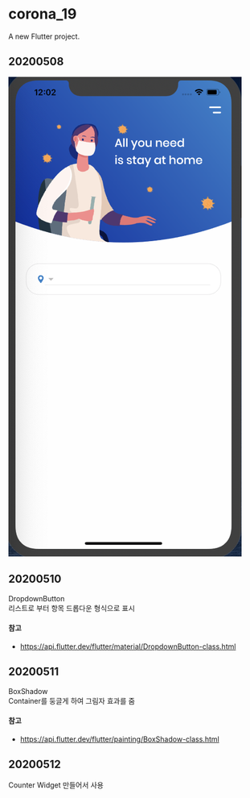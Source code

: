 # corona_19

A new Flutter project.

## 20200508

![20200508](./screenshot/20200508.png)

## 20200510

DropdownButton  
리스트로 부터 항목 드롭다운 형식으로 표시

#### 참고

- https://api.flutter.dev/flutter/material/DropdownButton-class.html

## 20200511

BoxShadow  
Container를 둥글게 하여 그림자 효과를 줌

#### 참고

- https://api.flutter.dev/flutter/painting/BoxShadow-class.html

## 20200512

Counter Widget 만들어서 사용
